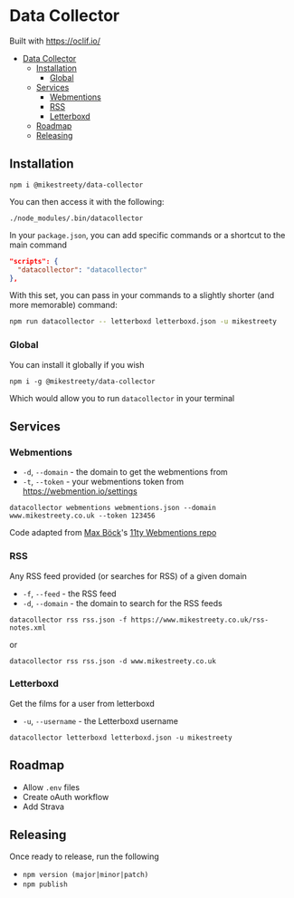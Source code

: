 # Data Collector

Built with https://oclif.io/

- [Data Collector](#data-collector)
	- [Installation](#installation)
		- [Global](#global)
	- [Services](#services)
		- [Webmentions](#webmentions)
		- [RSS](#rss)
		- [Letterboxd](#letterboxd)
	- [Roadmap](#roadmap)
	- [Releasing](#releasing)

## Installation

```
npm i @mikestreety/data-collector
```

You can then access it with the following:

```
./node_modules/.bin/datacollector
```

In your `package.json`, you can add specific commands or a shortcut to the main command

```json
"scripts": {
  "datacollector": "datacollector"
},
```

With this set, you can pass in your commands to a slightly shorter (and more memorable) command:

```bash
npm run datacollector -- letterboxd letterboxd.json -u mikestreety
```

### Global

You can install it globally if you wish

```
npm i -g @mikestreety/data-collector
```

Which would allow you to run `datacollector` in your terminal

## Services

### Webmentions


- `-d`, `--domain` - the domain to get the webmentions from
- `-t`, `--token` - your webmentions token from https://webmention.io/settings

```
datacollector webmentions webmentions.json --domain www.mikestreety.co.uk --token 123456
```

Code adapted from [Max Böck](https://mxb.dev/)'s [11ty Webmentions repo](https://github.com/maxboeck/eleventy-webmentions)

### RSS

Any RSS feed provided (or searches for RSS) of a given domain

- `-f`, `--feed` - the RSS feed
- `-d`, `--domain` - the domain to search for the RSS feeds

```
datacollector rss rss.json -f https://www.mikestreety.co.uk/rss-notes.xml
```

or

```
datacollector rss rss.json -d www.mikestreety.co.uk
```

### Letterboxd

Get the films for a user from letterboxd

- `-u`, `--username` - the Letterboxd username

```
datacollector letterboxd letterboxd.json -u mikestreety
```

## Roadmap

- Allow `.env` files
- Create oAuth workflow
- Add Strava

## Releasing

Once ready to release, run the following

- `npm version (major|minor|patch)`
- `npm publish`
